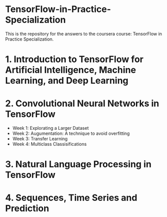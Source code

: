 # TensorFlow-in-Practice-Specialization
This is the repository for the answers to the coursera course: TensorFlow in Practice Specialization.

# 1. Introduction to TensorFlow for Artificial Intelligence, Machine Learning, and Deep Learning
# 2. Convolutional Neural Networks in TensorFlow
  - Week 1: Explorating a Larger Dataset
  - Week 2: Augumentation: A technique to avoid overfitting
  - Week 3: Transfer Learning
  - Week 4: Multiclass Classisifications
# 3. Natural Language Processing in TensorFlow
# 4. Sequences, Time Series and Prediction
